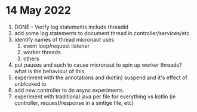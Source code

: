 # 14 May 2022

1. DONE - Verify log statements include threadid
2. add some log statements to document thread in controller/services/etc.
3. identify names of thread micronaut uses
    1. event loop/request listener
    2. worker threads
    3. others
4. put pauses and such to cause micronaut to spin up worker threads? what is the behaviour of this
5. experiment with the annotations and (kotlin) suspend and it's effect of unblcoked io
6. add new controller to do async experiments.
7. experiment with traditional java per file for everything vs kotlin (ie controller, request/response in a sintlge
   file, etc)
